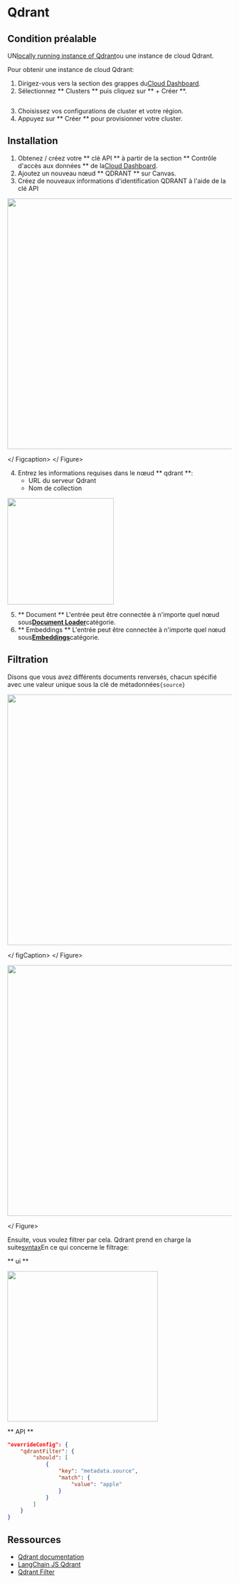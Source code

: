 # Qdrant

## Condition préalable

UN[locally running instance of Qdrant](https://qdrant.tech/documentation/quick-start/)ou une instance de cloud Qdrant.

Pour obtenir une instance de cloud Qdrant:

1. Dirigez-vous vers la section des grappes du[Cloud Dashboard](https://cloud.qdrant.io/overview).
2. Sélectionnez ** Clusters ** puis cliquez sur ** + Créer **.

<gigne> <img src = "../../../. GitBook / Assets / Qdrant / 2.png" alt = ""> <Figcaption> </gigcaption> </gigne>

3. Choisissez vos configurations de cluster et votre région.
4. Appuyez sur ** Créer ** pour provisionner votre cluster.

## Installation

1. Obtenez / créez votre ** clé API ** à partir de la section ** Contrôle d'accès aux données ** de la[Cloud Dashboard](https://cloud.qdrant.io/overview).
2. Ajoutez un nouveau nœud ** QDRANT ** sur Canvas.
3. Créez de nouveaux informations d'identification QDRANT à l'aide de la clé API

<gigne> <img src = "../../../. GitBook / Assets / Qdrant / 1.png" alt = "" width = "563"> <Figcaption> </ Figcaption> </ Figure>

4. Entrez les informations requises dans le nœud ** qdrant **:
   * URL du serveur Qdrant
   * Nom de collection

<gigne> <img src = "../../../. GitBook / Assets / Qdrant / 3.png" alt = "" width = "239"> <Figcaption> </gigcaption> </gigust>

5. ** Document ** L'entrée peut être connectée à n'importe quel nœud sous[**Document Loader**](../document-loaders/)catégorie.
6. ** Embeddings ** L'entrée peut être connectée à n'importe quel nœud sous[**Embeddings**](../embeddings/)catégorie.

## Filtration

Disons que vous avez différents documents renversés, chacun spécifié avec une valeur unique sous la clé de métadonnées`{source}`

<div align = "Left">

<gigne> <img src = "../../../. GitBook / Assets / Capture 2024-03-05 141551.png" alt = "" width = "563"> <figcaption> </ figCaption> </ Figure>

 

<gigne> <img src = "../../../. GitBook / Assets / Capture 2024-03-05 141619.png" alt = "" width = "563"> <Figcaption> </gigCaption> </ Figure>

</div>

Ensuite, vous voulez filtrer par cela. Qdrant prend en charge la suite[syntax](https://qdrant.tech/documentation/concepts/filtering/#nested-key)En ce qui concerne le filtrage:

** ui **

<gigne> <img src = "../../../. Gitbook / Assets / Image (1) (1) (1) (1) (1) (1) (1) (2) (1) (1) (1) .png" alt = "" width = "338"> <gigcaption>

** API **

```json
"overrideConfig": {
    "qdrantFilter": {
        "should": [
            {
                "key": "metadata.source",
                "match": {
                    "value": "apple"
                }
            }
        ]
    }
}
```

## Ressources

* [Qdrant documentation](https://qdrant.tech/documentation/)
* [LangChain JS Qdrant](https://js.langchain.com/docs/integrations/vectorstores/qdrant)
* [Qdrant Filter](https://qdrant.tech/documentation/concepts/filtering/#nested-key)
